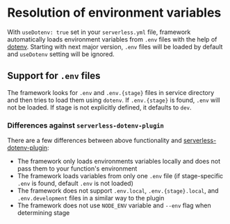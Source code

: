 <!--
title: Resolution of environment variables
menuText: Resolution of environment variables
layout: Doc
-->

# Resolution of environment variables

With `useDotenv: true` set in your `serverless.yml` file, framework automatically loads environment variables from `.env` files with the help of [dotenv](https://www.npmjs.com/package/dotenv). Starting with next major version, `.env` files will be loaded by default and `useDotenv` setting will be ignored.

## Support for `.env` files

The framework looks for `.env` and `.env.{stage}` files in service directory and then tries to load them using `dotenv`. If `.env.{stage}` is found, `.env` will not be loaded. If stage is not explicitly defined, it defaults to `dev`.

### Differences against `serverless-dotenv-plugin`

There are a few differences between above functionality and [serverless-dotenv-plugin](https://github.com/colynb/serverless-dotenv-plugin):

- The framework only loads environments variables locally and does not pass them to your function's environment
- The framework loads variables from only one `.env` file (if stage-specific `.env` is found, default `.env` is not loaded)
- The framework does not support `.env.local`, `.env.{stage}.local`, and `.env.development` files in a similar way to the plugin
- The framework does not use `NODE_ENV` variable and `--env` flag when determining stage
